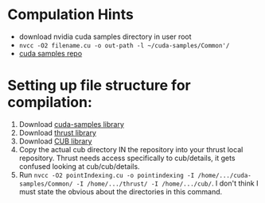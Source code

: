 # Compulation Hints
- download nvidia cuda samples directory in user root
- `nvcc -O2 filename.cu -o out-path -l ~/cuda-samples/Common'/`
- [cuda samples repo](https://github.com/NVIDIA/cuda-samples.git)

# Setting up file structure for compilation:
1. Download [cuda-samples library](https://github.com/NVIDIA/cuda-samples.git)
2. Download [thrust library](https://github.com/NVIDIA/thrust.git)
3. Download [CUB library](https://github.com/NVIDIA/cub.git)
4. Copy the actual cub directory IN the repository into your thrust local repository. Thrust needs access specifically to cub/details, it gets confused looking at cub/cub/details.
5. Run ```nvcc -O2 pointIndexing.cu -o pointindexing -I /home/.../cuda-samples/Common/ -I /home/.../thrust/ -I /home/.../cub/```. I don't think I must state the obvious about the directories in this command. 

